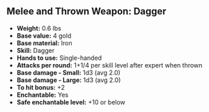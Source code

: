 ## Melee and Thrown Weapon: Dagger
- **Weight:** 0.6 lbs
- **Base value:** 4 gold
- **Base material:** Iron
- **Skill:** Dagger
- **Hands to use:** Single-handed
- **Attacks per round:** 1+1/4 per skill level after expert when thrown
- **Base damage - Small:** 1d3 (avg 2.0)
- **Base damage - Large:** 1d3 (avg 2.0)
- **To hit bonus:** +2
- **Enchantable:** Yes
- **Safe enchantable level:** +10 or below
